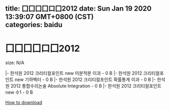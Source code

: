 
title: 囗囗囗囗口囗2012
date: Sun Jan 19 2020 13:39:07 GMT+0800 (CST)    
categories: baidu
---

# 囗囗囗囗口囗2012
size: N/A
 
 
|- 한석원 2012 크리티컬포인트 new 미분적분 이과 - 0 B
|- 한석원 2012 크리티컬포인트 new 기하벡터 - 0 B
|- 한석원 2012 크리티컬포인트 확률통계 이과 - 0 B
|- 한석원 2012 통합수리논술 Absolute Integration - 0 B
|- 한석원 2012  크리티컬포인트 new 수1 - 0 B

[How to download](https://bpcam.bemobtrk.com/go/2ceec3aa-1ca2-46d6-b9ff-aaa5c184517c?jno=3292)